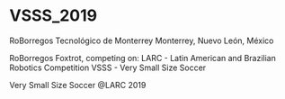# VSSS_2019
RoBorregos
Tecnológico de Monterrey
Monterrey, Nuevo León, México

RoBorregos Foxtrot, competing on:
LARC - Latin American and Brazilian Robotics Competition
VSSS - Very Small Size Soccer

Very Small Size Soccer @LARC 2019
